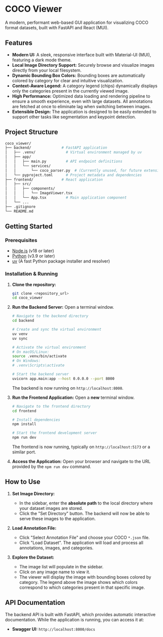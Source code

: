 # COCO Viewer

A modern, performant web-based GUI application for visualizing COCO format datasets, built with FastAPI and React (MUI).

## Features

-   **Modern UI:** A sleek, responsive interface built with Material-UI (MUI), featuring a dark mode theme.
-   **Local Image Directory Support:** Securely browse and visualize images directly from your local filesystem.
-   **Dynamic Bounding Box Colors:** Bounding boxes are automatically colored by category for clear and intuitive visualization.
-   **Context-Aware Legend:** A category legend (chips) dynamically displays only the categories present in the currently viewed image.
-   **High Performance:** Optimized data loading and rendering pipeline to ensure a smooth experience, even with large datasets. All annotations are fetched at once to eliminate lag when switching between images.
-   **Extensible Design:** The application is designed to be easily extended to support other tasks like segmentation and keypoint detection.

## Project Structure

```bash
coco_viewer/
├── backend/              # FastAPI application
│   ├── .venv/              # Virtual environment managed by uv
│   ├── app/
│   │   ├── main.py         # API endpoint definitions
│   │   └── services/
│   │       └── coco_parser.py  # (Currently unused, for future extension)
│   └── pyproject.toml      # Project metadata and dependencies
├── frontend/             # React application
│   ├── src/
│   │   ├── components/
│   │   │   └── ImageViewer.tsx
│   │   └── App.tsx         # Main application component
│   └── ...
├── .gitignore
└── README.md
```

## Getting Started

### Prerequisites

-   [Node.js](https://nodejs.org/) (v18 or later)
-   [Python](https://www.python.org/) (v3.9 or later)
-   [uv](https://github.com/astral-sh/uv) (A fast Python package installer and resolver)

### Installation & Running

1.  **Clone the repository:**
    ```bash
    git clone <repository_url>
    cd coco_viewer
    ```

2.  **Run the Backend Server:**
    Open a terminal window.
    ```bash
    # Navigate to the backend directory
    cd backend

    # Create and sync the virtual environment
    uv venv
    uv sync

    # Activate the virtual environment
    # On macOS/Linux:
    source .venv/bin/activate
    # On Windows:
    # .venv\Scripts\activate

    # Start the backend server
    uvicorn app.main:app --host 0.0.0.0 --port 8000
    ```
    The backend is now running on `http://localhost:8000`.

3.  **Run the Frontend Application:**
    Open a **new** terminal window.
    ```bash
    # Navigate to the frontend directory
    cd frontend

    # Install dependencies
    npm install

    # Start the frontend development server
    npm run dev
    ```
    The frontend is now running, typically on `http://localhost:5173` or a similar port.

4.  **Access the Application:**
    Open your browser and navigate to the URL provided by the `npm run dev` command.

## How to Use

1.  **Set Image Directory:**
    -   In the sidebar, enter the **absolute path** to the local directory where your dataset images are stored.
    -   Click the "Set Directory" button. The backend will now be able to serve these images to the application.

2.  **Load Annotation File:**
    -   Click "Select Annotation File" and choose your COCO `*.json` file.
    -   Click "Load Dataset". The application will load and process all annotations, images, and categories.

3.  **Explore the Dataset:**
    -   The image list will populate in the sidebar.
    -   Click on any image name to view it.
    -   The viewer will display the image with bounding boxes colored by category. The legend above the image shows which colors correspond to which categories present in that specific image.

## API Documentation

The backend API is built with FastAPI, which provides automatic interactive documentation. While the application is running, you can access it at:

-   **Swagger UI:** `http://localhost:8000/docs`

